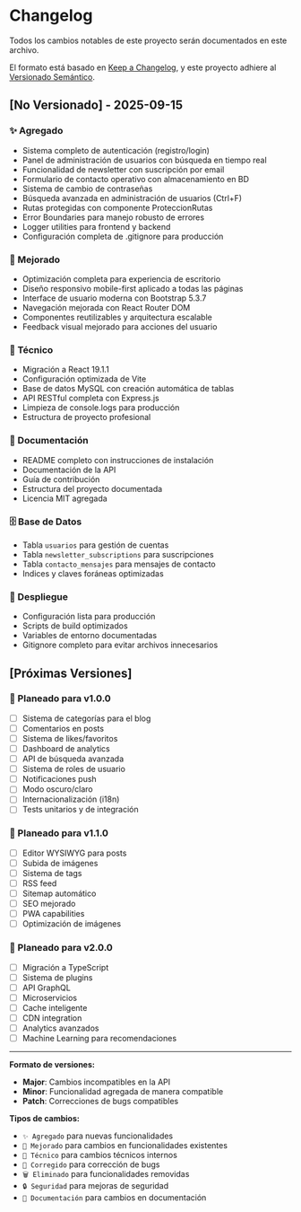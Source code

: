 # Changelog

Todos los cambios notables de este proyecto serán documentados en este archivo.

El formato está basado en [Keep a Changelog](https://keepachangelog.com/es-ES/1.0.0/),
y este proyecto adhiere al [Versionado Semántico](https://semver.org/lang/es/).

## [No Versionado] - 2025-09-15

### ✨ Agregado
- Sistema completo de autenticación (registro/login)
- Panel de administración de usuarios con búsqueda en tiempo real
- Funcionalidad de newsletter con suscripción por email
- Formulario de contacto operativo con almacenamiento en BD
- Sistema de cambio de contraseñas
- Búsqueda avanzada en administración de usuarios (Ctrl+F)
- Rutas protegidas con componente ProteccionRutas
- Error Boundaries para manejo robusto de errores
- Logger utilities para frontend y backend
- Configuración completa de .gitignore para producción

### 🎨 Mejorado
- Optimización completa para experiencia de escritorio
- Diseño responsivo mobile-first aplicado a todas las páginas
- Interface de usuario moderna con Bootstrap 5.3.7
- Navegación mejorada con React Router DOM
- Componentes reutilizables y arquitectura escalable
- Feedback visual mejorado para acciones del usuario

### 🔧 Técnico
- Migración a React 19.1.1
- Configuración optimizada de Vite
- Base de datos MySQL con creación automática de tablas
- API RESTful completa con Express.js
- Limpieza de console.logs para producción
- Estructura de proyecto profesional

### 📝 Documentación
- README completo con instrucciones de instalación
- Documentación de la API
- Guía de contribución
- Estructura del proyecto documentada
- Licencia MIT agregada

### 🗄️ Base de Datos
- Tabla `usuarios` para gestión de cuentas
- Tabla `newsletter_subscriptions` para suscripciones
- Tabla `contacto_mensajes` para mensajes de contacto
- Indices y claves foráneas optimizadas

### 🚀 Despliegue
- Configuración lista para producción
- Scripts de build optimizados
- Variables de entorno documentadas
- Gitignore completo para evitar archivos innecesarios

## [Próximas Versiones]

### 🎯 Planeado para v1.0.0
- [ ] Sistema de categorías para el blog
- [ ] Comentarios en posts
- [ ] Sistema de likes/favoritos
- [ ] Dashboard de analytics
- [ ] API de búsqueda avanzada
- [ ] Sistema de roles de usuario
- [ ] Notificaciones push
- [ ] Modo oscuro/claro
- [ ] Internacionalización (i18n)
- [ ] Tests unitarios y de integración

### 🎯 Planeado para v1.1.0
- [ ] Editor WYSIWYG para posts
- [ ] Subida de imágenes
- [ ] Sistema de tags
- [ ] RSS feed
- [ ] Sitemap automático
- [ ] SEO mejorado
- [ ] PWA capabilities
- [ ] Optimización de imágenes

### 🎯 Planeado para v2.0.0
- [ ] Migración a TypeScript
- [ ] Sistema de plugins
- [ ] API GraphQL
- [ ] Microservicios
- [ ] Cache inteligente
- [ ] CDN integration
- [ ] Analytics avanzados
- [ ] Machine Learning para recomendaciones

---

**Formato de versiones:**
- **Major**: Cambios incompatibles en la API
- **Minor**: Funcionalidad agregada de manera compatible
- **Patch**: Correcciones de bugs compatibles

**Tipos de cambios:**
- `✨ Agregado` para nuevas funcionalidades
- `🎨 Mejorado` para cambios en funcionalidades existentes
- `🔧 Técnico` para cambios técnicos internos
- `🐛 Corregido` para corrección de bugs
- `🗑️ Eliminado` para funcionalidades removidas
- `🔒 Seguridad` para mejoras de seguridad
- `📝 Documentación` para cambios en documentación